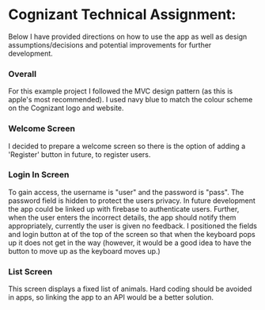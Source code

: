 # Cognizant Technical Assignment:

Below I have provided directions on how to use the app as well as design assumptions/decisions and potential improvements for further development.

### Overall
For this example project I followed the MVC design pattern (as this is apple's most recommended). 
I used navy blue to match the colour scheme on the Cognizant logo and website.

### Welcome Screen
I decided to prepare a welcome screen so there is the option of adding a 'Register' button in future, to register users.

### Login In Screen
To gain access, the username is "user" and the password is "pass". The password field is hidden to protect the users privacy. In future development the app could be linked up with firebase to authenticate users. Further, when the user enters the incorrect details, the app should notify them appropriately, currently the user is given no feedback.
I positioned the fields and login button at of the top of the screen so that when the keyboard pops up it does not get in the way (however, it would be a good idea to have the button to move up as the keyboard moves up.)

### List Screen
This screen displays a fixed list of animals. Hard coding should be avoided in apps, so linking the app to an API would be a better solution. 



